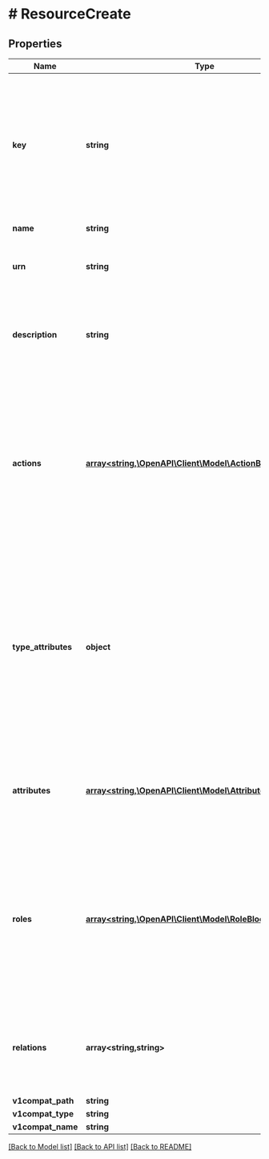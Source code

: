 # # ResourceCreate

## Properties

Name | Type | Description | Notes
------------ | ------------- | ------------- | -------------
**key** | **string** | A URL-friendly name of the resource (i.e: slug). You will be able to query later using this key instead of the id (UUID) of the resource. |
**name** | **string** | The name of the resource |
**urn** | **string** | The [URN](https://en.wikipedia.org/wiki/Uniform_Resource_Name) (Uniform Resource Name) of the resource | [optional]
**description** | **string** | An optional longer description of what this resource respresents in your system | [optional]
**actions** | [**array<string,\OpenAPI\Client\Model\ActionBlockEditable>**](ActionBlockEditable.md) | A actions definition block, typically contained within a resource type definition block.         The actions represents the ways you can interact with a protected resource. |
**type_attributes** | **object** | optional dictionary of key-value pairs that can be used to store arbitrary metadata about this resource. This metadata can be used to filter resource using query parameters with attr_ prefix | [optional]
**attributes** | [**array<string,\OpenAPI\Client\Model\AttributeBlockEditable>**](AttributeBlockEditable.md) | Attributes that each resource of this type defines, and can be used in your ABAC policies. | [optional]
**roles** | [**array<string,\OpenAPI\Client\Model\RoleBlockEditable>**](RoleBlockEditable.md) | Roles defined on this resource. The key is the role name, and the value contains the role properties such as granted permissions, base roles, etc. | [optional]
**relations** | **array<string,string>** | Relations to other resources. The key is the relation key, and the value is the related resource. | [optional]
**v1compat_path** | **string** |  | [optional]
**v1compat_type** | **string** |  | [optional]
**v1compat_name** | **string** |  | [optional]

[[Back to Model list]](../../README.md#models) [[Back to API list]](../../README.md#endpoints) [[Back to README]](../../README.md)
